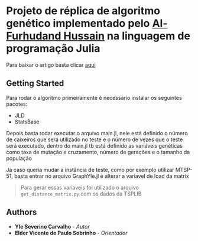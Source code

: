 # Projeto de réplica de algoritmo genético implementado pelo [Al-Furhudand Hussain](https://www.researchgate.net/publication/343350213_Genetic_Algorithms_for_the_Multiple_Travelling_Salesman_Problem) na linguagem de programação Julia

Para baixar o artigo basta clicar <a href="https://github.com/yleseverino/MTPSP-GA/raw/main/Artigo.pdf">aqui</a>


## Getting Started

Para rodar o algoritmo primeiramente é necessário instalar os seguintes pacotes:

- JLD
- StatsBase

Depois basta rodar executar o arquivo main.jl, nele está definido o número de caixeiros que será utilizado no teste e o número de vezes que o teste será executado, dentro do main.jl tb está definido as variáveis genéticas como taxa de mutação e cruzamento, número de gerações e o tamanho da população

Já caso queria mudar a instância de teste, como por exemplo utilizar  MTSP-51, basta entrar no arquivo GraphYle.jl e alterar a variavel de load da matrix
>Para gerar essas variaveis foi utilizado o arquivo `get_distance_matrix.py` com os dados da TSPLIB



## Authors

* **Yle Severino Carvalho** - *Autor* 
* **Elder Vicente de Paulo Sobrinho** - *Orientador* 

